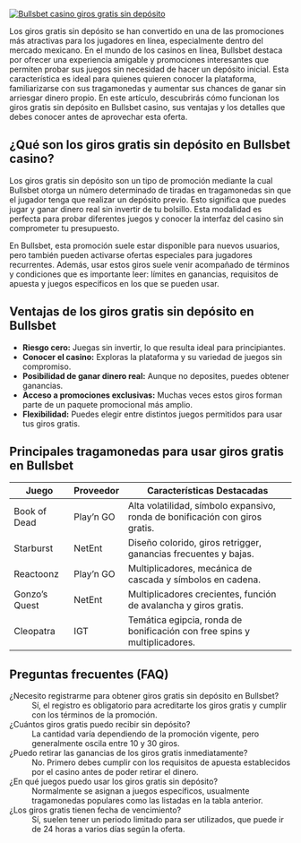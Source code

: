 [![Bullsbet casino giros gratis sin depósito](https://123-caf.pages.dev/gitsignup.png)](https://vrmoo.ru/Bt82HjjY)

<p>Los giros gratis sin depósito se han convertido en una de las promociones más atractivas para los jugadores en línea, especialmente dentro del mercado mexicano. En el mundo de los casinos en línea, Bullsbet destaca por ofrecer una experiencia amigable y promociones interesantes que permiten probar sus juegos sin necesidad de hacer un depósito inicial. Esta característica es ideal para quienes quieren conocer la plataforma, familiarizarse con sus tragamonedas y aumentar sus chances de ganar sin arriesgar dinero propio. En este artículo, descubrirás cómo funcionan los giros gratis sin depósito en Bullsbet casino, sus ventajas y los detalles que debes conocer antes de aprovechar esta oferta.</p>  <h2>¿Qué son los giros gratis sin depósito en Bullsbet casino?</h2> <p>Los giros gratis sin depósito son un tipo de promoción mediante la cual Bullsbet otorga un número determinado de tiradas en tragamonedas sin que el jugador tenga que realizar un depósito previo. Esto significa que puedes jugar y ganar dinero real sin invertir de tu bolsillo. Esta modalidad es perfecta para probar diferentes juegos y conocer la interfaz del casino sin comprometer tu presupuesto.</p> <p>En Bullsbet, esta promoción suele estar disponible para nuevos usuarios, pero también pueden activarse ofertas especiales para jugadores recurrentes. Además, usar estos giros suele venir acompañado de términos y condiciones que es importante leer: límites en ganancias, requisitos de apuesta y juegos específicos en los que se pueden usar.</p>  <h2>Ventajas de los giros gratis sin depósito en Bullsbet</h2> <ul> <li><strong>Riesgo cero:</strong> Juegas sin invertir, lo que resulta ideal para principiantes.</li> <li><strong>Conocer el casino:</strong> Exploras la plataforma y su variedad de juegos sin compromiso.</li> <li><strong>Posibilidad de ganar dinero real:</strong> Aunque no deposites, puedes obtener ganancias.</li> <li><strong>Acceso a promociones exclusivas:</strong> Muchas veces estos giros forman parte de un paquete promocional más amplio.</li> <li><strong>Flexibilidad:</strong> Puedes elegir entre distintos juegos permitidos para usar tus giros gratis.</li> </ul>  <h2>Principales tragamonedas para usar giros gratis en Bullsbet</h2> <table> <thead> <tr> <th>Juego</th> <th>Proveedor</th> <th>Características Destacadas</th> </tr> </thead> <tbody> <tr> <td>Book of Dead</td> <td>Play’n GO</td> <td>Alta volatilidad, símbolo expansivo, ronda de bonificación con giros gratis.</td> </tr> <tr> <td>Starburst</td> <td>NetEnt</td> <td>Diseño colorido, giros retrigger, ganancias frecuentes y bajas.</td> </tr> <tr> <td>Reactoonz</td> <td>Play’n GO</td> <td>Multiplicadores, mecánica de cascada y símbolos en cadena.</td> </tr> <tr> <td>Gonzo’s Quest</td> <td>NetEnt</td> <td>Multiplicadores crecientes, función de avalancha y giros gratis.</td> </tr> <tr> <td>Cleopatra</td> <td>IGT</td> <td>Temática egipcia, ronda de bonificación con free spins y multiplicadores.</td> </tr> </tbody> </table>  <h2>Preguntas frecuentes (FAQ)</h2> <dl> <dt>¿Necesito registrarme para obtener giros gratis sin depósito en Bullsbet?</dt> <dd>Sí, el registro es obligatorio para acreditarte los giros gratis y cumplir con los términos de la promoción.</dd>  <dt>¿Cuántos giros gratis puedo recibir sin depósito?</dt> <dd>La cantidad varía dependiendo de la promoción vigente, pero generalmente oscila entre 10 y 30 giros.</dd>  <dt>¿Puedo retirar las ganancias de los giros gratis inmediatamente?</dt> <dd>No. Primero debes cumplir con los requisitos de apuesta establecidos por el casino antes de poder retirar el dinero.</dd>  <dt>¿En qué juegos puedo usar los giros gratis sin depósito?</dt> <dd>Normalmente se asignan a juegos específicos, usualmente tragamonedas populares como las listadas en la tabla anterior.</dd>  <dt>¿Los giros gratis tienen fecha de vencimiento?</dt> <dd>Sí, suelen tener un periodo limitado para ser utilizados, que puede ir de 24 horas a varios días según la oferta.</dd> </dl>